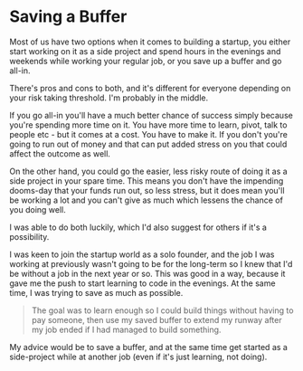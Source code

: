 # Saving a Buffer

Most of us have two options when it comes to building a startup, you either start working on it as a side project and spend hours in the evenings and weekends while working your regular job, or you save up a buffer and go all-in.

There's pros and cons to both, and it's different for everyone depending on your risk taking threshold. I'm probably in the middle.

If you go all-in you'll have a much better chance of success simply because you're spending more time on it. You have more time to learn, pivot, talk to people etc - but it comes at a cost. You have to make it. If you don't you're going to run out of money and that can put added stress on you that could affect the outcome as well.

On the other hand, you could go the easier, less risky route of doing it as a side project in your spare time. This means you don't have the impending dooms-day that your funds run out, so less stress, but it does mean you'll be working a lot and you can't give as much which lessens the chance of you doing well.

I was able to do both luckily, which I'd also suggest for others if it's a possibility. 

I was keen to join the startup world as a solo founder, and the job I was working at previously wasn't going to be for the long-term so I knew that I'd be without a job in the next year or so. This was good in a way, because it gave me the push to start learning to code in the evenings. At the same time, I was trying to save as much as possible. 

> The goal was to learn enough so I could build things without having to pay someone, then use my saved buffer to extend my runway after my job ended if I had managed to build something.

My advice would be to save a buffer, and at the same time get started as a side-project while at another job (even if it's just learning, not doing).